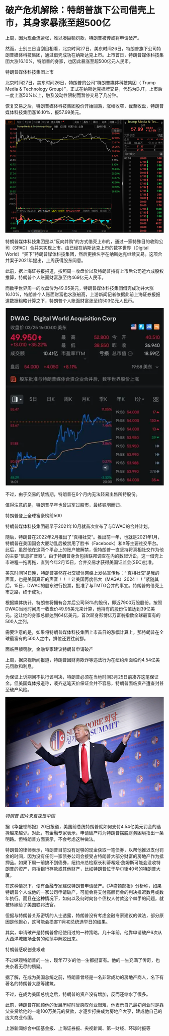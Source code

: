 # 破产危机解除：特朗普旗下公司借壳上市，其身家暴涨至超500亿

上周，因为现金流紧张，难以凑巨额罚款，特朗普被传或将申请破产。

然而，士别三日当刮目相看，北京时间27日，美东时间26日，特朗普旗下公司特朗普媒体科技集团，通过借壳成功在纳斯达克上市。上市首日，特朗普媒体科技集团大涨16.10%，特朗普的身家，也因此暴涨至超500亿元人民币。

特朗普媒体科技集团上市

北京时间27日，美东时间26日，特朗普的公司“特朗普媒体科技集团（ Trump Media & Technology
Group）”，正式在纳斯达克挂牌交易，代码为DJT，上市后一度上涨50%以上，触及波动性限制而暂停交易了几分钟。

恢复交易之后，特朗普媒体科技集团股价开始回落，涨幅收窄，截至收盘，特朗普媒体科技集团涨16.10%，报57.99美元。

![2604a34cd83371e03a400c6e85eaf794.jpg](https://raw.githubusercontent.com/qqhsx/qqnews_image/main/2024/03/27/破产危机解除：特朗普旗下公司借壳上市，其身家暴涨至超500亿/2604a34cd83371e03a400c6e85eaf794.jpg)

特朗普媒体科技集团是以“反向并购”的方式借壳上市的，通过一家特殊目的收购公司（SPAC）合并来实现上市。由已经在纳斯达克上市的数字世界（Digital
World）“买下”特朗普媒体科技集团，然后更换名字在纳斯达克继续交易。这项合并案于2021年提出，上周获得股东同意。

此前，据上海证券报报道，按照周一收盘价以及特朗普持有上市后公司近六成股权推算，特朗普个人账面财富涨至约469亿元人民币。

而数字世界周一的收盘价为49.95美元，特朗普媒体科技集团借壳成功并大涨16.10%，特朗普个人账面财富也水涨船高，上游新闻记者依据此前上海证券报报道数据粗略计算之下，特朗普个人账面财富涨至约503亿元人民币。

![1d344bf3233df28787bfee5384daa863.jpg](https://raw.githubusercontent.com/qqhsx/qqnews_image/main/2024/03/27/破产危机解除：特朗普旗下公司借壳上市，其身家暴涨至超500亿/1d344bf3233df28787bfee5384daa863.jpg)

不过，由于交易的禁售期，特朗普在6个月内无法轻易出售所持股份。

值得注意的是，特朗普早年也曾进军过股市，最终铩羽而归。

特朗普登上全球富豪榜前500

特朗普媒体科技集团最早于2021年10月就首次宣布了与DWAC的合并计划。

随后，特朗普在2022年2月推出了“真相社交”。推出前一年，也就是2021年1月，特朗普在美国国会大厦动乱后被禁用了脸书（Facebook）和X等主要社交平台。此后，虽然他在这两个平台上的账户被解禁，但特朗普一直坚持将真相社交作为他的主要“信息扩音器”。由于特朗普身负包括联邦调查在内的数起诉讼，这一借壳上市进程一拖再拖，直到今年2月15日，合并交易才获得美国证监会(SEC)批准。

美东时间14日晚，特朗普突然在社交媒体网络上发帖宣传称：“‘真相社交’是我的声音，也是美国真正的声音！！！让美国再度伟大（MAGA）2024！！”紧随其后，15日，DWAC的股东进行投票，批准了与TMTG合并的事宜。特朗普的借壳上市之路，终于成功。

根据媒体统计，特朗普将拥有合并后公司58%的股份，即近7900万股股份。按照DWAC当地时间周一收盘价49.95美元来计算，他持有的股份估值达到39亿美元。这让他的身家总额达到64亿美元，首次跻身彭博亿万富翁指数全球最富有的500人之列。

需要注意的是，如果将特朗普媒体科技集团上市首日的涨幅计算上，那特朗普在全球最富有的500人之中，排位还要往前挪。

面临巨额罚款，金融专家建议特朗普申请破产

上周，据央视新闻报道，特朗普因财务欺诈等违法行为在纽约州面临约4.54亿美元罚款和利息。

为保证上诉期间不执行该判决，特朗普必须在当地时间3月25日前凑齐这笔保证金。但美国媒体报道称，凑齐这笔天价保证金并不容易，特朗普面临资产遭查封甚至破产风险。

![3c94b9b0c475df0f4e0a12b51226fd55.jpg](https://raw.githubusercontent.com/qqhsx/qqnews_image/main/2024/03/27/破产危机解除：特朗普旗下公司借壳上市，其身家暴涨至超500亿/3c94b9b0c475df0f4e0a12b51226fd55.jpg)

_特朗普 图片来自视觉中国_

据《华盛顿邮报》20日报道，美国前总统特朗普就如何支付4.54亿美元罚金的选择越来越少。对此，有金融专家表示，申请破产将为特朗普摆脱财务困境指出一条明路。但特朗普方面表示，不会考虑这种做法。

特朗普的律师表示，特朗普目前没有足够的现金获取一笔债券，以帮他推迟支付罚金的时间，因为没有任何一家债券公司会接受占特朗普大部分财富的房地产作为抵押品。如果下周一前搞不到债券，纽约州总检察长利蒂希娅·詹姆斯可能会没收特朗普的资产，包括银行存款或其他财产，比如特朗普位于华尔街40号的特朗普大厦。

在这种情况下，便有金融专家建议特朗普申请破产。《华盛顿邮报》分析称，如果特朗普个人或他的一家公司申请破产，可能会将支付高额罚金的判决推迟数月或数年执行。而且在这种情况下，如何以及何时向各个债权人付款这个棘手的问题，就被转嫁给了美国联邦法官。

但据与特朗普关系密切的人士透露，特朗普没有考虑金融专家建议的做法，部分原因是他担心，这可能会损害11月初总统选举日的结果。

其实，申请破产是特朗普曾经使用过的一种策略，几十年前，他靠申请破产6次从大西洋城赌场业务的动荡中解脱出来。

特朗普感叹创业艰难

不过纵观特朗普的一生，现年77岁的他一生都挺富有。他的一生充满了传奇，也夹杂着无尽的质疑。

据了解，在成为美国总统之前，特朗普曾经是一名非常成功的房地产商人，名下有著名的特朗普大厦等建筑。

不过，在成为美国总统之后，特朗普的资产没有增加，反而还缩水了很多。

此前，特朗普在回顾他的发展历程时曾感叹创业艰难，他表示自己最初创业时是靠父亲贷给他的一笔100万美元的贷款，才逐步打拼成为房地产大亨，建成他自己的庞大商业帝国。

上游新闻综合中国基金报、上海证券报、央视新闻、第一财经、环球时报等

